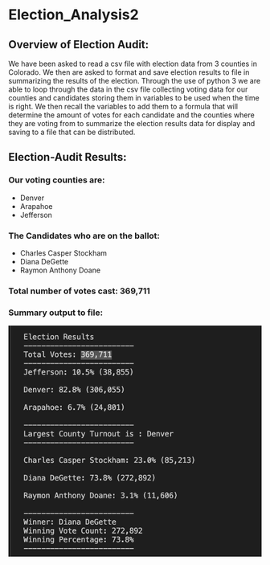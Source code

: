 # Election_Analysis2

## Overview of Election Audit:
We have been asked to read a csv file with election data from 3 counties in Colorado. We then are asked to format and save election results to file in summarizing the results of the election. Through the use of python 3 we are able to loop through the data in the csv file collecting voting data for our counties and candidates storing them in variables to be used when the time is right. We then recall the variables to add them to a formula that will determine the amount of votes for each candidate and the counties where they are voting from to summarize the election results data for display and saving to a file that can be distributed. 


## Election-Audit Results:
### Our voting counties are:
- Denver
- Arapahoe
- Jefferson

### The Candidates who are on the ballot:
* Charles Casper Stockham
* Diana DeGette
* Raymon Anthony Doane

### Total number of votes cast: 369,711

### Summary output to file:
![Summary_Results](https://github.com/austink24/Election_Analysis2/blob/3a70acf2c7595fe902e268364418df0627ad0cc2/Resources/Election_Summary.png)

